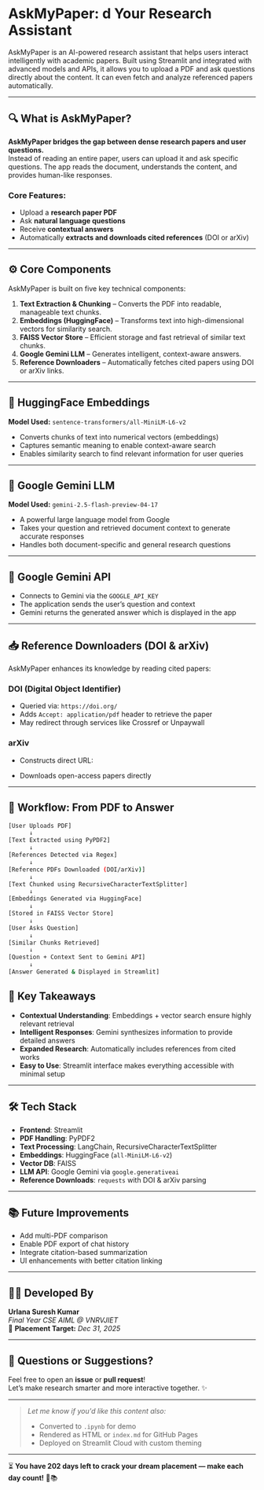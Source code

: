 # AskMyPaper: d Your Research Assistant

AskMyPaper is an AI-powered research assistant that helps users interact intelligently with academic papers. Built using Streamlit and integrated with advanced models and APIs, it allows you to upload a PDF and ask questions directly about the content. It can even fetch and analyze referenced papers automatically.

---

## 🔍 What is AskMyPaper?

**AskMyPaper bridges the gap between dense research papers and user questions.**  
Instead of reading an entire paper, users can upload it and ask specific questions. The app reads the document, understands the content, and provides human-like responses.

### Core Features:
- Upload a **research paper PDF**
- Ask **natural language questions**
- Receive **contextual answers**
- Automatically **extracts and downloads cited references** (DOI or arXiv)

---

## ⚙️ Core Components

AskMyPaper is built on five key technical components:

1. **Text Extraction & Chunking** – Converts the PDF into readable, manageable text chunks.
2. **Embeddings (HuggingFace)** – Transforms text into high-dimensional vectors for similarity search.
3. **FAISS Vector Store** – Efficient storage and fast retrieval of similar text chunks.
4. **Google Gemini LLM** – Generates intelligent, context-aware answers.
5. **Reference Downloaders** – Automatically fetches cited papers using DOI or arXiv links.

---

## 🤖 HuggingFace Embeddings

**Model Used:** `sentence-transformers/all-MiniLM-L6-v2`

- Converts chunks of text into numerical vectors (embeddings)
- Captures semantic meaning to enable context-aware search
- Enables similarity search to find relevant information for user queries

---

## 🧠 Google Gemini LLM

**Model Used:** `gemini-2.5-flash-preview-04-17`

- A powerful large language model from Google
- Takes your question and retrieved document context to generate accurate responses
- Handles both document-specific and general research questions

---

## 🔑 Google Gemini API

- Connects to Gemini via the `GOOGLE_API_KEY`
- The application sends the user’s question and context
- Gemini returns the generated answer which is displayed in the app

---

## 📥 Reference Downloaders (DOI & arXiv)

AskMyPaper enhances its knowledge by reading cited papers:

### DOI (Digital Object Identifier)
- Queried via: `https://doi.org/`
- Adds `Accept: application/pdf` header to retrieve the paper
- May redirect through services like Crossref or Unpaywall

### arXiv
- Constructs direct URL:  

- Downloads open-access papers directly

---

## 🔁 Workflow: From PDF to Answer

```bash
[User Uploads PDF] 
      ↓
[Text Extracted using PyPDF2]
      ↓
[References Detected via Regex]
      ↓
[Reference PDFs Downloaded (DOI/arXiv)]
      ↓
[Text Chunked using RecursiveCharacterTextSplitter]
      ↓
[Embeddings Generated via HuggingFace]
      ↓
[Stored in FAISS Vector Store]
      ↓
[User Asks Question]
      ↓
[Similar Chunks Retrieved]
      ↓
[Question + Context Sent to Gemini API]
      ↓
[Answer Generated & Displayed in Streamlit]
```

## 📌 Key Takeaways

- **Contextual Understanding**: Embeddings + vector search ensure highly relevant retrieval  
- **Intelligent Responses**: Gemini synthesizes information to provide detailed answers  
- **Expanded Research**: Automatically includes references from cited works  
- **Easy to Use**: Streamlit interface makes everything accessible with minimal setup  

---

## 🛠️ Tech Stack

- **Frontend**: Streamlit  
- **PDF Handling**: PyPDF2  
- **Text Processing**: LangChain, RecursiveCharacterTextSplitter  
- **Embeddings**: HuggingFace (`all-MiniLM-L6-v2`)  
- **Vector DB**: FAISS  
- **LLM API**: Google Gemini via `google.generativeai`  
- **Reference Downloads**: `requests` with DOI & arXiv parsing  

---

## 📚 Future Improvements

- Add multi-PDF comparison  
- Enable PDF export of chat history  
- Integrate citation-based summarization  
- UI enhancements with better citation linking  

---

## 🧑‍💻 Developed By

**Urlana Suresh Kumar**  
_Final Year CSE AIML @ VNRVJIET_  
📅 **Placement Target:** _Dec 31, 2025_  

---

## 💬 Questions or Suggestions?

Feel free to open an **issue** or **pull request**!  
Let’s make research smarter and more interactive together. ✨

---

> _Let me know if you'd like this content also:_  
> - Converted to `.ipynb` for demo  
> - Rendered as HTML or `index.md` for GitHub Pages  
> - Deployed on Streamlit Cloud with custom theming  

---

⏳ **You have 202 days left to crack your dream placement — make each day count!** 🚀📚
